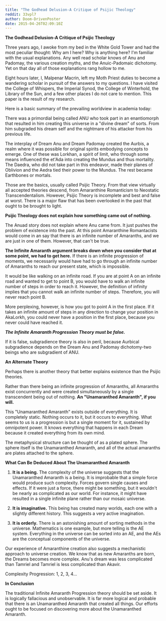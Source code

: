 ```yaml
---
title: "The Godhead Delusion-A Critique of Psijic Theology"
reddit: 33vpl7
author: Doom-DrivenPoster
date: 2015-04-26T02:09:10Z
---
```


**The Godhead Delusion-A Critique of Psijic Theology**

Three years ago, I awoke from my bed in the White Gold Tower and had the most peculiar thought: Why am I here? Why is anything here? I'm familiar with the usual explanations. Any well read scholar knows of Anu and Padomay, the various creation myths, and the Anuic-Padomaic dichotomy. Yet on that day all of those explanations rang hollow to me. 

Eight hours later, I, Malpenar Macrin, left my Moth Priest duties to become a wandering scholar in pursuit of the answers to my questions. I have visited the College of Whispers, the Imperial Synod, the College of Winterhold, the Library of the Sun, and a few other places I do not care to mention. This paper is the result of my research. 

Here is a basic summary of the prevailing worldview in academia today:

There was a primordial being called ANU who took part in an enantiomorph that resulted in him creating this universe in a "divine dream" of sorts. From him subgraded his dream self and the nightmare of his attacker from his previous life. 

The interplay of Dream Anu and Dream Padomay created the Aurbis, a realm where it was possible for original spirits embodying concepts to emerge. One of these was Lorkhan, a spirit of limit, who through some means influenced the et'Ada into creating the Mundus and thus mortality. The Daedra, who did not take part in this endeavor, made their planes of Oblivion and the Aedra tied their power to the Mundus. The rest became Earthbones or mortals. 

Those are the basics, usually called Psijic Theory. From that view virtually all accepted theories descend, from Amaranthine Romanticism to Neostatic Transcendentalism. However, Psijic Theory is incomplete and best and false at worst. There is a major flaw that has been overlooked in the past that ought to be brought to light. 

**Psijic Theology does not explain how something came out of nothing.** 

The Anuad story does not explain where Anu came from. It just pushes the problem of existence into the past. At this point Amaranthine Romantacists would come in an say that there is an infinite number of Amaranths, and we are just in one of them. However, that can't be true.

**The Infinite Amaranth argument breaks down when you consider that at some point, we had to get here.** If there is an infinite progression of moments, we necessarily would have had to go through an infinite number of Amaranths to reach our present state, which is impossible. 

It would be like walking on an infinite road. If you are at point A on an infinite road and wanted to get to point B, you would have to walk an infinite number of steps in order to reach it. However, the definition of infinity implies that you cannot walk an infinite number of steps. Therefore, you will never reach point B. 

More perplexing, however, is how you got to point A in the first place. If it takes an infinite amount of steps in any direction to change your position in AkaLorkh, you could never have a position in the first place, because you never could have reached it.

***The Infinite Amaranth Progression Theory must be false.*** 

If it is false, subgradience theory is also in peril, because Aurbical subgradience depends on the Dream Anu and Padomay dichotomy-two beings who are subgradient of ANU. 

**An Alternate Theory**

Perhaps there is another theory that better explains existence than the Psijic theories. 

Rather than there being an infinite progression of Amaranths, all Amaranths exist concurrently and were created simultaneously by a single transcendent being out of nothing. **An "Unamaranthed Amaranth", if you will.**

This "Unamaranthed Amaranth" exists outside of everything. It is completely static. Nothing occurs to it, but it occurs to everything. What seems to us is a progression is but a single moment for it, sustained by omnipotent power. It knows everything that happens in each Dream because it created everything from its own mind. 

The metaphysical structure can be thought of as a plated sphere. The sphere itself is the Unamaranthed Amaranth, and all of the actual amaranths are plates attached to the sphere.

**What Can Be Deduced About The Unamaranthed Amaranth**

1. **It is a being.** The complexity of the universe suggests that the Unamaranthed Amaranth is a being. It is improbable that a simple force would produce such complexity. Forces govern single causes and effects. If it were just a force, there might be something, but it wouldn't be nearly as complicated as our world. For instance, it might have resulted in a single infinite plane rather than our mosaic universe.

2. **It is imaginative.** This being has created many worlds, each one with a slightly different history. This suggests a very active imagination.

3. **It is orderly.** There is an astonishing amount of sorting methods in the universe. Mathematics is one example, but more telling is the AE system. Everything in the universe can be sorted into an AE, and the AEs are the conceptual components of the universe. 

Our experience of Amaranthine creation also suggests a mechanistic approach to universe creation. We know that as new Amaranths are born, the Dreams becomes more complex. Anu's dream was less complicated than Tamriel and Tamriel is less complicated than Akavir. 

Complexity Progression: 1, 2, 3, 4...

**In Conclusion**

The traditional Infinite Amaranth Progression theory should be set aside. It is logically fallacious and unobservable. It is far more logical and probable that there is an Unamaranthed Amaranth that created all things. Our efforts ought to be focused on discovering more about the Unamaranthed Amaranth.
